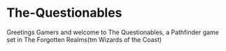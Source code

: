 # The-Questionables

Greetings Gamers and welcome to The Questionables, a Pathfinder game set in The Forgotten Realms(tm Wizards of the Coast)
